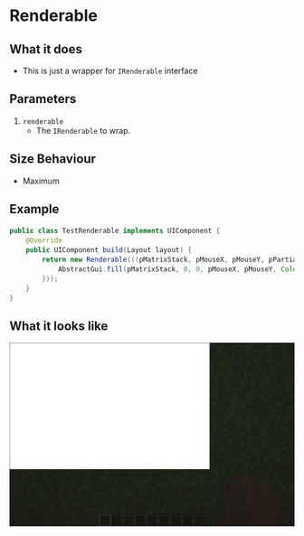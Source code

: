 # Renderable

## What it does
- This is just a wrapper for `IRenderable` interface

## Parameters
1. `renderable`
    - The `IRenderable` to wrap.

## Size Behaviour
- Maximum

## Example
```java
public class TestRenderable implements UIComponent {
    @Override
    public UIComponent build(Layout layout) {
        return new Renderable(((pMatrixStack, pMouseX, pMouseY, pPartialTicks) -> {
            AbstractGui.fill(pMatrixStack, 0, 0, pMouseX, pMouseY, Color.WHITE.getAARRGGBB());
        }));
    }
}
```

## What it looks like
![An image of renderable in effect](./img/renderable.png)
